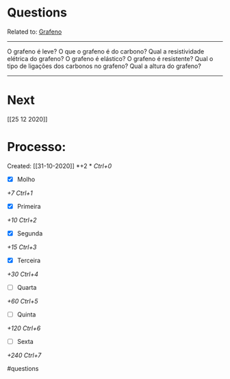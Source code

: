 # Questions
Related to: [Grafeno](Grafeno.md)

---

O grafeno é leve?
O que o grafeno é do carbono?
Qual a resistividade elétrica do grafeno?
O grafeno é elástico?
O grafeno é resistente?
Qual o tipo de ligações dos carbonos no grafeno?
Qual a altura do grafeno?

---
# Next
[[25 12 2020]]
# Processo:
Created: [[31-10-2020]]
*+2 *  *Ctrl+0*
- [x] Molho  

*+7*  *Ctrl+1*

- [x] Primeira 

*+10*  *Ctrl+2*

- [x] Segunda

*+15*  *Ctrl+3*

- [x] Terceira 

*+30*  *Ctrl+4*

- [ ] Quarta 

*+60*  *Ctrl+5*

- [ ] Quinta 

*+120*  *Ctrl+6*

- [ ] Sexta 

*+240*  *Ctrl+7*


#questions
